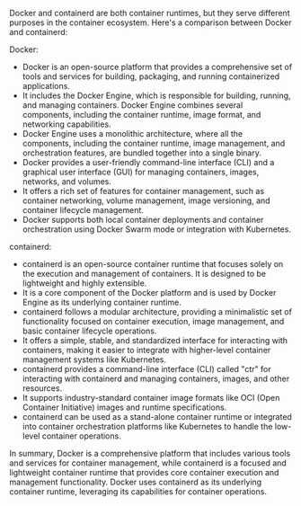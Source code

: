 Docker and containerd are both container runtimes, but they serve different purposes in the container ecosystem. Here's a comparison between Docker and containerd:

Docker:
- Docker is an open-source platform that provides a comprehensive set of tools and services for building, packaging, and running containerized applications.
- It includes the Docker Engine, which is responsible for building, running, and managing containers. Docker Engine combines several components, including the container runtime, image format, and networking capabilities.
- Docker Engine uses a monolithic architecture, where all the components, including the container runtime, image management, and orchestration features, are bundled together into a single binary.
- Docker provides a user-friendly command-line interface (CLI) and a graphical user interface (GUI) for managing containers, images, networks, and volumes.
- It offers a rich set of features for container management, such as container networking, volume management, image versioning, and container lifecycle management.
- Docker supports both local container deployments and container orchestration using Docker Swarm mode or integration with Kubernetes.

containerd:
- containerd is an open-source container runtime that focuses solely on the execution and management of containers. It is designed to be lightweight and highly extensible.
- It is a core component of the Docker platform and is used by Docker Engine as its underlying container runtime.
- containerd follows a modular architecture, providing a minimalistic set of functionality focused on container execution, image management, and basic container lifecycle operations.
- It offers a simple, stable, and standardized interface for interacting with containers, making it easier to integrate with higher-level container management systems like Kubernetes.
- containerd provides a command-line interface (CLI) called "ctr" for interacting with containerd and managing containers, images, and other resources.
- It supports industry-standard container image formats like OCI (Open Container Initiative) images and runtime specifications.
- containerd can be used as a stand-alone container runtime or integrated into container orchestration platforms like Kubernetes to handle the low-level container operations.

In summary, Docker is a comprehensive platform that includes various tools and services for container management, while containerd is a focused and lightweight container runtime that provides core container execution and management functionality. Docker uses containerd as its underlying container runtime, leveraging its capabilities for container operations.